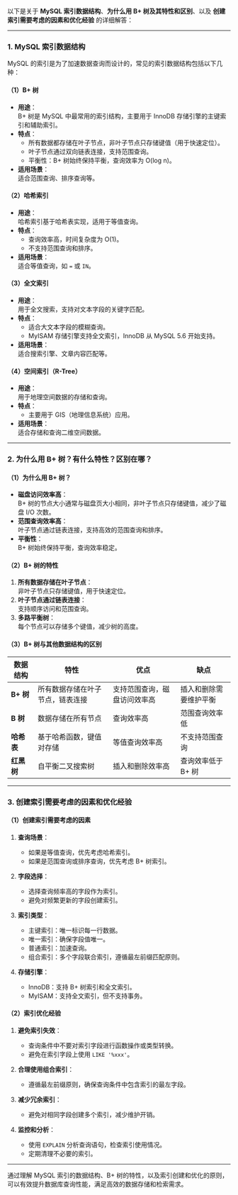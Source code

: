 以下是关于 **MySQL 索引数据结构**、**为什么用 B+ 树及其特性和区别**、以及 **创建索引需要考虑的因素和优化经验** 的详细解答：

---

### 1. **MySQL 索引数据结构**

MySQL 的索引是为了加速数据查询而设计的，常见的索引数据结构包括以下几种：

#### （1）**B+ 树**
- **用途**：  
  B+ 树是 MySQL 中最常用的索引结构，主要用于 InnoDB 存储引擎的主键索引和辅助索引。
- **特点**：
  - 所有数据都存储在叶子节点，非叶子节点只存储键值（用于快速定位）。
  - 叶子节点通过双向链表连接，支持范围查询。
  - 平衡性：B+ 树始终保持平衡，查询效率为 O(log n)。
- **适用场景**：  
  适合范围查询、排序查询等。

#### （2）**哈希索引**
- **用途**：  
  哈希索引基于哈希表实现，适用于等值查询。
- **特点**：
  - 查询效率高，时间复杂度为 O(1)。
  - 不支持范围查询和排序。
- **适用场景**：  
  适合等值查询，如 `=` 或 `IN`。

#### （3）**全文索引**
- **用途**：  
  用于全文搜索，支持对文本字段的关键字匹配。
- **特点**：
  - 适合大文本字段的模糊查询。
  - MyISAM 存储引擎支持全文索引，InnoDB 从 MySQL 5.6 开始支持。
- **适用场景**：  
  适合搜索引擎、文章内容匹配等。

#### （4）**空间索引（R-Tree）**
- **用途**：  
  用于地理空间数据的存储和查询。
- **特点**：
  - 主要用于 GIS（地理信息系统）应用。
- **适用场景**：  
  适合存储和查询二维空间数据。

---

### 2. **为什么用 B+ 树？有什么特性？区别在哪？**

#### （1）为什么用 B+ 树？
- **磁盘访问效率高**：  
  B+ 树的节点大小通常与磁盘页大小相同，非叶子节点只存储键值，减少了磁盘 I/O 次数。
- **范围查询效率高**：  
  叶子节点通过链表连接，支持高效的范围查询和排序。
- **平衡性**：  
  B+ 树始终保持平衡，查询效率稳定。

#### （2）B+ 树的特性
1. **所有数据存储在叶子节点**：  
   非叶子节点只存储键值，用于快速定位。
2. **叶子节点通过链表连接**：  
   支持顺序访问和范围查询。
3. **多路平衡树**：  
   每个节点可以存储多个键值，减少树的高度。

#### （3）B+ 树与其他数据结构的区别
| 数据结构   | 特性                                   | 优点                                   | 缺点                                   |
|------------|----------------------------------------|----------------------------------------|----------------------------------------|
| **B+ 树**  | 所有数据存储在叶子节点，链表连接       | 支持范围查询，磁盘访问效率高           | 插入和删除需要维护平衡                 |
| **B 树**   | 数据存储在所有节点                     | 查询效率高                             | 范围查询效率低                         |
| **哈希表** | 基于哈希函数，键值对存储               | 等值查询效率高                         | 不支持范围查询                         |
| **红黑树** | 自平衡二叉搜索树                       | 插入和删除效率高                       | 查询效率低于 B+ 树                     |

---

### 3. **创建索引需要考虑的因素和优化经验**

#### （1）创建索引需要考虑的因素
1. **查询场景**：
   - 如果是等值查询，优先考虑哈希索引。
   - 如果是范围查询或排序查询，优先考虑 B+ 树索引。

2. **字段选择**：
   - 选择查询频率高的字段作为索引。
   - 避免对频繁更新的字段创建索引。

3. **索引类型**：
   - 主键索引：唯一标识每一行数据。
   - 唯一索引：确保字段值唯一。
   - 普通索引：加速查询。
   - 组合索引：多个字段联合索引，遵循最左前缀匹配原则。

4. **存储引擎**：
   - InnoDB：支持 B+ 树索引和全文索引。
   - MyISAM：支持全文索引，但不支持事务。

#### （2）索引优化经验
1. **避免索引失效**：
   - 查询条件中不要对索引字段进行函数操作或类型转换。
   - 避免在索引字段上使用 `LIKE '%xxx'`。

2. **合理使用组合索引**：
   - 遵循最左前缀原则，确保查询条件中包含索引的最左字段。

3. **减少冗余索引**：
   - 避免对相同字段创建多个索引，减少维护开销。

4. **监控和分析**：
   - 使用 `EXPLAIN` 分析查询语句，检查索引使用情况。
   - 定期清理不必要的索引。

---

通过理解 MySQL 索引的数据结构、B+ 树的特性，以及索引创建和优化的原则，可以有效提升数据库查询性能，满足高效的数据存储和检索需求。
